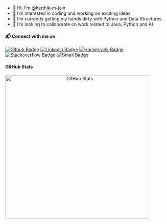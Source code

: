 - 👋 Hi, I’m @karthik-m-jain
- 👀 I’m interested in coding and working on exciting ideas
- 🌱 I’m currently getting my hands dirty with Python and Data Structures 
- 💞️ I’m looking to collaborate on work related to Java, Python and AI

#### 📬 Connect with me on
[![Github Badge](http://img.shields.io/badge/-Github-black?style=flat-square&logo=github&link=https://github.com/karthik-m-jain/)](https://github.com/karthik-m-jain/) 
[![Linkedin Badge](https://img.shields.io/badge/-LinkedIn-blue?style=flat-square&logo=Linkedin&logoColor=white&link=https://www.linkedin.com/in/karthikjain15)](https://www.linkedin.com/in/karthikjain15)
[![Hackerrank Badge](https://img.shields.io/badge/-Hackerrank-2EC866?style=flat-square&logo=HackerRank&logoColor=white&link=https://www.hackerrank.com/profile/karthik_jain)](https://www.hackerrank.com/profile/karthik_jain)
[![Stackoverflow Badge](https://img.shields.io/badge/-Stack%20overflow-FE7A16?style=flat-square&logo=stack-overflow&logoColor=white&link=https://stackoverflow.com/users/21313990/karthik-jain)](https://stackoverflow.com/users/21313990/karthik-jain)
[![Gmail Badge](https://img.shields.io/badge/-Gmail-d14836?style=flat-square&logo=Gmail&logoColor=white&link=mailto:jainkarthik.99@gmail.com)](mailto:jainkarthik.99@gmail.com)

#### GitHub Stats

<p align="center">
    <img width="450" align="left" src="https://github-readme-stats.vercel.app/api?username=karthik-m-jain&show_icons=true&theme=react" alt="GitHub Stats" />
</p>
